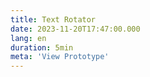 ```yaml
---
title: Text Rotator
date: 2023-11-20T17:47:00.000
lang: en
duration: 5min
meta: 'View Prototype'
---
```




<TextRotator />
